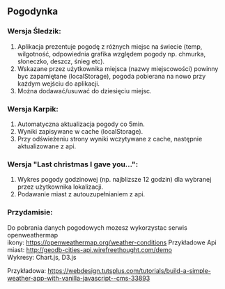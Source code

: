 ## Pogodynka

### Wersja Śledzik: 
1. Aplikacja prezentuje pogodę z różnych miejsc na świecie (temp, wilgotność, odpowiednia grafika względem pogody  np. chmurka, słoneczko, deszcz, śnieg etc). 
1. Wskazane przez użytkownika miejsca (nazwy miejscowości) powinny byc zapamiętane (localStorage), pogoda pobierana na nowo przy każdym wejściu do aplikacji.
1. Można dodawać/usuwać do dziesięciu miejsc.

### Wersja Karpik:
1. Automatyczna aktualizacja pogody co 5min. 
1. Wyniki zapisywane w cache (localStorage). 
1. Przy odświeżeniu strony wyniki wczytywane z cache, następnie aktualizowane z api.


### Wersja "Last christmas I gave you...": 
1. Wykres pogody godzinowej (np. najblizsze 12 godzin) dla wybranej przez użytkownika lokalizacji.
1. Podawanie miast z autouzupełnianiem z api.


### Przydamisie:
Do pobrania danych pogodowych mozesz wykorzystac serwis openweathermap  
ikony:  https://openweathermap.org/weather-conditions
Przykładowe Api miast: http://geodb-cities-api.wirefreethought.com/demo  
Wykresy: Chart.js, D3.js

Przykładowa:
https://webdesign.tutsplus.com/tutorials/build-a-simple-weather-app-with-vanilla-javascript--cms-33893